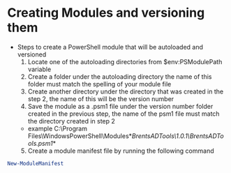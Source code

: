 # Creating Modules and versioning them

- Steps to create a PowerShell module that will be autoloaded and versioned
  1. Locate one of the autoloading directories from $env:PSModulePath variable
  2. Create a folder under the autoloading directory the name of this folder must match the spelling of your module file
  3. Create another directory under the directory that was created in the step 2, the name of this will be the version number
  4. Save the module as a .psm1 file under the version number folder created in the previous step, the name of the psm1 file must match the directory created in step 2
    - example C:\Program Files\WindowsPowerShell\Modules\**BrentsADTools\1.0.1\BrentsADTools.psm1**
  5. Create a module manifest file by running the following command

```PowerShell
New-ModuleManifest 

```

